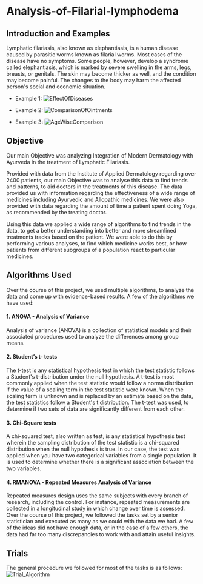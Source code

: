 # Analysis-of-Filarial-lymphodema

## Introduction and Examples

Lymphatic filariasis, also known as elephantiasis, is a human disease caused by parasitic worms known as filarial worms. Most cases of the disease have no symptoms. Some people, however, develop a syndrome called elephantiasis, which is marked by severe swelling in the arms, legs, breasts, or genitals. The skin may become thicker as well, and the condition may become painful. The changes to the body may harm the affected person's social and economic situation.

* Example 1: ![EffectOfDiseases](https://pasteboard.co/HYx80oS.png)

* Example 2: ![ComparisonOfOintments](https://pasteboard.co/HYx8dZN.png)

* Example 3: ![AgeWiseComparison](https://pasteboard.co/HYx7A3N.png)

## Objective 

Our main Objective was analyzing Integration of Modern Dermatology with Ayurveda in the treatment of Lymphatic Filariasis.

Provided with data from the Institute of Applied Dermatology regarding over 2400 patients, our main Objective was to analyse this data to find trends and patterns, to aid doctors in the treatments of this disease. The data provided us with information regarding the effectiveness of a wide range of medicines including Ayurvedic and Allopathic medicines. We were also provided with data regarding the amount of time a  patient spent doing Yoga, as recommended by the treating doctor.

Using this data we applied a  wide range of algorithms to find trends in the data, to get a  better understanding into better and more streamlined treatments tracks based on the patient. We were able to do this by performing various analyses, to find which medicine works best, or how patients from different subgroups of a  population react to particular medicines.


## Algorithms Used

Over the course of this project, we used multiple algorithms, to analyze the data and come up with evidence-based results. A  few of the algorithms we have used:

#### 1. ANOVA -  Analysis of Variance
Analysis of variance (ANOVA) is a  collection of statistical models and their associated procedures used to analyze the differences among group means.

#### 2. Student’s t- tests
The t-test is any statistical hypothesis test in which the test statistic follows a  Student's t-distribution under the null hypothesis. A t-test is most commonly applied when the test statistic would follow a  norma distribution if the value of a  scaling term in the test statistic were known. When the scaling term is unknown and is replaced by an estimate based on the data, the test statistics follow a  Student's t  distribution. The t-test was used, to determine if two sets of data are significantly different from each other.

#### 3. Chi-Square tests 
A chi-squared test, also written as test, is any statistical hypothesis test wherein the sampling distribution of the test statistic is a  chi-squared distribution when the null hypothesis is true. 
In our case, the test was applied when you have two categorical variables from a  single population. It is used to determine whether there is a  significant association between the two variables.

#### 4. RMANOVA -  Repeated Measures Analysis of Variance
Repeated measures design uses the same subjects with every branch of research, including the control. For instance, repeated measurements are collected in a  longitudinal study in which change over time is assessed.
Over the course of this project, we followed the tasks set by a  senior statistician and executed as many as we could with the data we had. A  few of the ideas did not have enough data, or in the case of a  few others, the data had far too many discrepancies to work with and attain useful insights.


## Trials

The general procedure we followed for most of the tasks is as follows:
![Trial_Algorithm](https://i.imgur.com/undefined.png)

